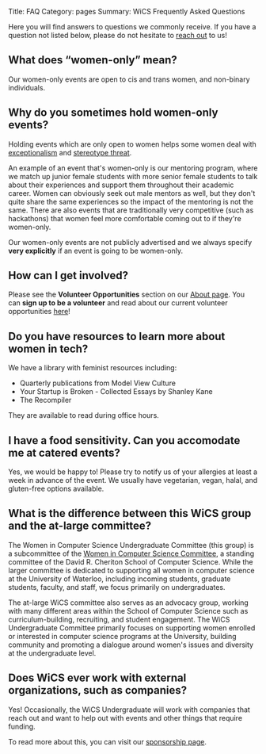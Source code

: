 Title: FAQ
Category: pages
Summary: WiCS Frequently Asked Questions

Here you will find answers to questions we commonly receive. If you have a
question not listed below, please do not hesitate to [reach
out]({filename}/pages/contact.md) to us!

## What does &ldquo;women-only&rdquo; mean? ##

Our women-only events are open to cis and trans women, and non-binary
individuals.

## Why do you sometimes hold women-only events? ##

Holding events which are only open to women helps some women deal with
[exceptionalism](http://geekfeminism.wikia.com/wiki/Exceptionalism
"Geek Feminism Wiki: Exceptionalism") and
[stereotype threat](http://geekfeminism.wikia.com/wiki/Stereotype_threat
"Geek Feminism Wiki: Stereotype Threat").

An example of an event that's women-only is our mentoring program, where we
match up junior female students with more senior female students to talk about
their experiences and support them throughout their academic career.  Women can
obviously seek out male mentors as well, but they don't quite share the same
experiences so the impact of the mentoring is not the same. There are also
events that are traditionally very competitive (such as hackathons) that women
feel more comfortable coming out to if they're women-only.

Our women-only events are not publicly advertised and we always specify
**very explicitly** if an event is going to be women-only.

## How can I get involved? ##

Please see the **Volunteer Opportunities** section on our [About
page]({filename}/pages/about.md).  You can **sign up to be a volunteer** and
read about our current volunteer opportunities
[here]({filename}/pages/volunteers.md)!

## Do you have resources to learn more about women in tech? ##

We have a library with feminist resources including:

* Quarterly publications from Model View Culture 
* Your Startup is Broken - Collected Essays by Shanley Kane
* The Recompiler

They are available to read during office hours.

## I have a food sensitivity. Can you accomodate me at catered events? ##

Yes, we would be happy to! Please try to notify us of your allergies at
least a week in advance of the event. We usually have vegetarian, vegan,
halal, and gluten-free options available.

## What is the difference between this WiCS group and the at-large committee? ##

The Women in Computer Science Undergraduate Committee (this group) is a
subcommittee of the [Women in Computer Science
Committee](https://cs.uwaterloo.ca/wics), a standing committee of the David R.
Cheriton School of Computer Science. While the larger committee is dedicated to
supporting all women in computer science at the University of Waterloo,
including incoming students, graduate students, faculty, and staff, we focus
primarily on undergraduates.

The at-large WiCS committee also serves as an advocacy group, working with many
different areas within the School of Computer Science such as
curriculum-building, recruiting, and student engagement. The WiCS Undergraduate
Committee primarily focuses on supporting women enrolled or interested in
computer science programs at the University, building community and promoting a
dialogue around women's issues and diversity at the undergraduate level.

## Does WiCS ever work with external organizations, such as companies? ##

Yes! Occasionally, the WiCS Undergraduate will work with companies that reach
out and want to help out with events and other things that require funding.

To read more about this, you can visit our [sponsorship page]({filename}/pages/sponsors.md).
